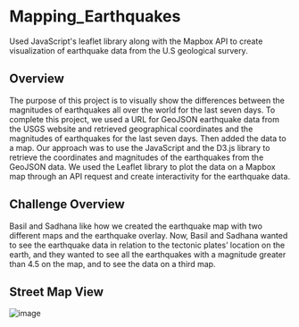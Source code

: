 # Mapping_Earthquakes
Used JavaScript's leaflet library along with the Mapbox API to create visualization of earthquake data from the U.S geological survery.

## Overview
The purpose of this project is to visually show the differences between the magnitudes of earthquakes all over the world for the last seven days. To complete this project, we used a URL for GeoJSON earthquake data from the USGS website and retrieved geographical coordinates and the magnitudes of earthquakes for the last seven days. Then added the data to a map. Our approach was to use the JavaScript and the D3.js library to retrieve the coordinates and magnitudes of the earthquakes from the GeoJSON data. We used the Leaflet library to plot the data on a Mapbox map through an API request and create interactivity for the earthquake data.

## Challenge Overview
Basil and Sadhana like how we created the earthquake map with two different maps and the earthquake overlay. Now, Basil and Sadhana wanted to see the earthquake data in relation to the tectonic plates’ location on the earth, and they wanted to see all the earthquakes with a magnitude greater than 4.5 on the map, and to see the data on a third map.


## Street Map View

![image](https://user-images.githubusercontent.com/78935551/120129711-6c391b80-c192-11eb-9274-98d487400e96.png)


